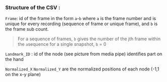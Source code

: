 ### Structure of the CSV : 

`Frame`: id of the frame in the form `a`-`b` where `a` is the frame number and is unique for every recording (sequence of frame or unique frame), and `b` is the frame sub count. 
> For a sequence of frames, `b` gives the number of the jth frame within the `a`sequence
> for a single snapshot, `b` = 0 


`Landmark_ID` : id of the node (see picture from media pipe) identifies part on the hand

`Normalized_X` `Normalized_Y` are the normalized positions of each node (-1,1 on the x-y plane)